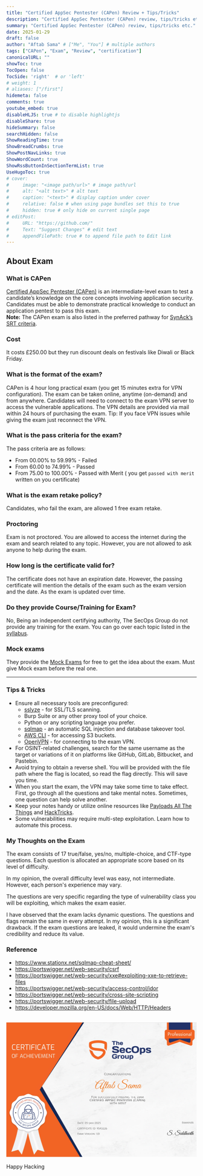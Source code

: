 ```yaml
---
title: "Certified AppSec Pentester (CAPen) Review + Tips/Tricks"
description: "Certified AppSec Pentester (CAPen) review, tips/tricks etc."
summary: "Certified AppSec Pentester (CAPen) review, tips/tricks etc."
date: 2025-01-29
draft: false
author: "Aftab Sama" # ["Me", "You"] # multiple authors
tags: ["CAPen", "Exam", "Review", "certification"]
canonicalURL: ""
showToc: true
TocOpen: false
TocSide: 'right'  # or 'left'
# weight: 1
# aliases: ["/first"]
hidemeta: false
comments: true
youtube_embed: true
disableHLJS: true # to disable highlightjs
disableShare: true
hideSummary: false
searchHidden: false
ShowReadingTime: true
ShowBreadCrumbs: true
ShowPostNavLinks: true
ShowWordCount: true
ShowRssButtonInSectionTermList: true
UseHugoToc: true
# cover:
#     image: "<image path/url>" # image path/url
#     alt: "<alt text>" # alt text
#     caption: "<text>" # display caption under cover
#     relative: false # when using page bundles set this to true
#     hidden: true # only hide on current single page
# editPost:
#     URL: "https://github.com/"
#     Text: "Suggest Changes" # edit text
#     appendFilePath: true # to append file path to Edit link
---
```


## About Exam

### What is CAPen

[Certified AppSec Pentester (CAPen)](https://secops.group/product/certified-appsec-pentester/) is an intermediate-level exam to test a candidate’s knowledge on the core concepts involving application security. Candidates must be able to demonstrate practical knowledge to conduct an application pentest to pass this exam.  
**Note:** The CAPen exam is also listed in the preferred pathway for [SynAck’s SRT criteria](https://www.synack.com/red-team/pathways/).

### Cost

It costs £250.00 but they run discount deals on festivals like Diwali or Black Friday.

### What is the format of the exam?

CAPen is 4 hour long practical exam (you get 15 minutes extra for VPN configuration). The exam can be taken online, anytime (on-demand) and from anywhere. Candidates will need to connect to the exam VPN server to access the vulnerable applications. The VPN details are provided via mail within 24 hours of purchasing the exam.
Tip: If you face VPN issues while giving the exam just reconnect the VPN.

### What is the pass criteria for the exam?

The pass criteria are as follows:
- From 00.00% to 59.99% - Failed
- From 60.00 to 74.99% - Passed
- From 75.00 to 100.00% - Passed with Merit ( you get `passed with merit` written on you certificate)

### What is the exam retake policy?

Candidates, who fail the exam, are allowed 1 free exam retake.

### Proctoring

Exam is not proctored. You are allowed to access the internet during the exam and search related to any topic. However, you are not allowed to ask anyone to help during the exam.

### How long is the certificate valid for?

The certificate does not have an expiration date. However, the passing certificate will mention the details of the exam such as the exam version and the date. As the exam is updated over time.

### Do they provide Course/Training for Exam?

No, Being an independent certifying authority, The SecOps Group do not provide any training for the exam. You can go over each topic listed in the [syllabus](https://secops.group/product/certified-appsec-pentester/#:~:text=Free-,Exam%20Syllabus,-The%20exam%20will).

### Mock exams

They provide the [Mock Exams](https://secops.group/free-mock-pentesting-exams/) for free to get the idea about the exam. Must give Mock exam before the real one.

---

### Tips & Tricks

- Ensure all necessary tools are preconfigured:
	- [sslyze](https://github.com/nabla-c0d3/sslyze) - for SSL/TLS scanning.
	- Burp Suite or any other proxy tool of your choice.
	- Python or any scripting language you prefer.
	- [sqlmap](https://github.com/sqlmapproject/sqlmap) - an automatic SQL injection and database takeover tool.
	- [AWS CLI](https://docs.aws.amazon.com/cli/latest/userguide/getting-started-install.html) - for accessing S3 buckets.
	- [OpenVPN](https://openvpn.net/community-downloads/) - for connecting to the exam VPN.
- For OSINT-related challenges, search for the same username as the target or variations of it on platforms like GitHub, GitLab, Bitbucket, and Pastebin.
- Avoid trying to obtain a reverse shell. You will be provided with the file path where the flag is located, so read the flag directly. This will save you time. 
- When you start the exam, the VPN may take some time to take effect. First, go through all the questions and take mental notes. Sometimes, one question can help solve another.
- Keep your notes handy or utilize online resources like [Payloads All The Things](https://swisskyrepo.github.io/PayloadsAllTheThings/) and [HackTricks](https://book.hacktricks.wiki/en/pentesting-web/web-vulnerabilities-methodology.html).
- Some vulnerabilities may require multi-step exploitation. Learn how to automate this process.

### My Thoughts on the Exam

The exam consists of 17 true/false, yes/no, multiple-choice, and CTF-type questions. Each question is allocated an appropriate score based on its level of difficulty.

In my opinion, the overall difficulty level was easy, not intermediate. However, each person's experience may vary.

The questions are very specific regarding the type of vulnerability class you will be exploiting, which makes the exam easier.

I have observed that the exam lacks dynamic questions. The questions and flags remain the same in every attempt. In my opinion, this is a significant drawback. If the exam questions are leaked, it would undermine the exam's credibility and reduce its value.

### Reference

- https://www.stationx.net/sqlmap-cheat-sheet/
- https://portswigger.net/web-security/csrf
- https://portswigger.net/web-security/xxe#exploiting-xxe-to-retrieve-files
- https://portswigger.net/web-security/access-control/idor
- https://portswigger.net/web-security/cross-site-scripting
- https://portswigger.net/web-security/file-upload
- https://developer.mozilla.org/en-US/docs/Web/HTTP/Headers

<br>

<img src="images/aftab-sama-certified-appsec-pentester-capen.webp">

<br>

Happy Hacking
